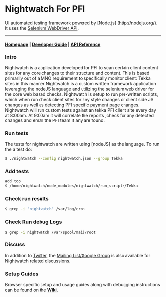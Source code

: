 # Nightwatch For PFI

UI automated testing framework powered by [Node.js] (http://nodejs.org/). 
It uses the [Selenium WebDriver API](https://code.google.com/p/selenium/wiki/JsonWireProtocol).

***

#### [Homepage](http://nightwatchjs.org) | [Developer Guide](http://nightwatchjs.org/guide) | [API Reference](http://nightwatchjs.org/api)

### Intro
Nightwatch is a application developed for PFI to scan certain client content sites for any core changes to their structure and content.
This is based primarily out of a MNO requirement to specifically monitor client: Tekka sites in this manner
Nightwatch is a custom written framework application leveraging the nodeJS language and utilizing the selenium web driver for the core web based checks.
Nightwatch is setup to run pre-written scripts, which when run check client sites for any style changes or client side JS changes as well as detecting PFI specific payment page changes.
Nightwatch will run custom tests against an tekka PFI client site every day at 8:00am. At 9:00am it will correlate the reports ,check for any detected changes and email the PFI team if any are found.



### Run tests
The tests for nightwatch are written using [nodeJS] as the language. To run the a test do:
```sh
$ ./nightwatch --config nightwatch.json --group Tekka
```

### Add tests
```sh
add too
$ /home/nightwatch/node_modules/nightwatch/run_scripts/Tekka
```

### Check run results
```sh
$ grep -i "nightwatch" /var/log/cron
```

### Check Run debug Logs
```sh
$ grep -i nightwatch /var/spool/mail/root
```

### Discuss
In addition to [Twitter](https://twitter.com/nightwatchjs), the [Mailing List/Google Group](https://groups.google.com/forum/#!forum/nightwatchjs) is also available for Nightwatch related discussions.

### Setup Guides
Browser specific setup and usage guides along with debugging instructions can be found on the [**Wiki**](https://github.com/beatfactor/nightwatch/wiki).



